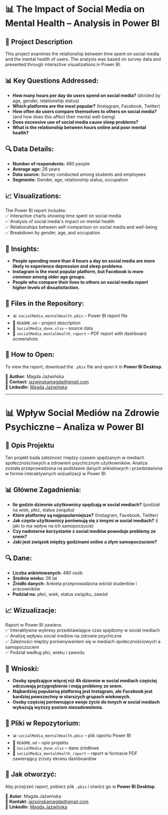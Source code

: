 # 📊 The Impact of Social Media on Mental Health – Analysis in Power BI  

## 📌 Project Description  
This project examines the relationship between time spent on social media and the mental health of users. The analysis was based on survey data and presented through interactive visualizations in Power BI.  

## 📊 Key Questions Addressed:  
- **How many hours per day do users spend on social media?** (divided by age, gender, relationship status)  
- **Which platforms are the most popular?** (Instagram, Facebook, Twitter)  
- **How often do users compare themselves to others on social media?** (and how does this affect their mental well-being)  
- **Does excessive use of social media cause sleep problems?**  
- **What is the relationship between hours online and poor mental health?**  

## 🔍 Data Details:  
- **Number of respondents:** 480 people  
- **Average age:** 26 years  
- **Data source:** Survey conducted among students and employees  
- **Segments:** Gender, age, relationship status, occupation  

## 📈 Visualizations:  
The Power BI report includes:  
✅ Interactive charts showing time spent on social media  
✅ Analysis of social media's impact on mental health  
✅ Relationships between self-comparison on social media and well-being  
✅ Breakdown by gender, age, and occupation  

## 🚀 Insights:  
- **People spending more than 4 hours a day on social media are more likely to experience depression and sleep problems.**  
- **Instagram is the most popular platform, but Facebook is more common among older age groups.**  
- **People who compare their lives to others on social media report higher levels of dissatisfaction.**  

## 📂 Files in the Repository:  
- 📊 `socialMedia_mentalHealth.pbix` – Power BI report file  
- 📜 `README.md` – project description  
- 📁 `SocialMedia_dane.xlsx` – source data  
- 📁 `socialMedia_mentalHealth_raport` – PDF report with dashboard screenshots  

## 📌 How to Open:  
To view the report, download the `.pbix` file and open it in **Power BI Desktop**.  

🔗 **Author**: Magda Jaźwińska  
📧 **Contact**: jazwinskamagda@gmail.com  
💼 **LinkedIn**: [Magda Jaźwińska](https://www.linkedin.com/in/magda-jazwinska-bb574533a/)  

---

# 📊 Wpływ Social Mediów na Zdrowie Psychiczne – Analiza w Power BI  

## 📌 Opis Projektu  
Ten projekt bada zależność między czasem spędzanym w mediach społecznościowych a zdrowiem psychicznym użytkowników. Analiza została przeprowadzona na podstawie danych ankietowych i przedstawiona w formie interaktywnych wizualizacji w Power BI.  

## 📊 Główne Zagadnienia:  
- **Ile godzin dziennie użytkownicy spędzają w social mediach?** (podział na wiek, płeć, status związku)  
- **Które platformy są najpopularniejsze?** (Instagram, Facebook, Twitter)  
- **Jak często użytkownicy porównują się z innymi w social mediach?** (i jaki to ma wpływ na ich samopoczucie)  
- **Czy nadmierne korzystanie z social mediów powoduje problemy ze snem?**  
- **Jaki jest związek między godzinami online a złym samopoczuciem?**  

## 🔍 Dane:  
- **Liczba ankietowanych:** 480 osób  
- **Średnia wieku:** 26 lat  
- **Źródło danych:** Ankieta przeprowadzona wśród studentów i pracowników  
- **Podział na:** płeć, wiek, status związku, zawód  

## 📈 Wizualizacje:  
Raport w Power BI zawiera:  
✅ Interaktywne wykresy przedstawiające czas spędzony w social mediach  
✅ Analizę wpływu social mediów na zdrowie psychiczne  
✅ Zależności między porównywaniem się w mediach społecznościowych a samopoczuciem  
✅ Podział według płci, wieku i zawodu  

## 🚀 Wnioski:  
- **Osoby spędzające więcej niż 4h dziennie w social mediach częściej odczuwają przygnębienie i mają problemy ze snem.**  
- **Najbardziej popularną platformą jest Instagram, ale Facebook jest bardziej powszechny w starszych grupach wiekowych.**  
- **Osoby częściej porównujące swoje życie do innych w social mediach wykazują wyższy poziom niezadowolenia.**  

## 📂 Pliki w Repozytorium:  
- 📊 `socialMedia_mentalHealth.pbix` – plik raportu Power BI  
- 📜 `README.md` – opis projektu  
- 📁 `SocialMedia_dane.xlsx` – dane źródłowe  
- 📁 `socialMedia_mentalHealth_raport` – raport w formacie PDF zawierający zrzuty ekranu dashboardów  

## 📌 Jak otworzyć:  
Aby przejrzeć raport, pobierz plik `.pbix` i otwórz go w **Power BI Desktop**.  

🔗 **Autor**: Magda Jaźwińska  
📧 **Kontakt**: jazwinskamagda@gmail.com  
💼 **LinkedIn**: [Magda Jaźwińska](https://www.linkedin.com/in/magda-jazwinska-bb574533a/)  
